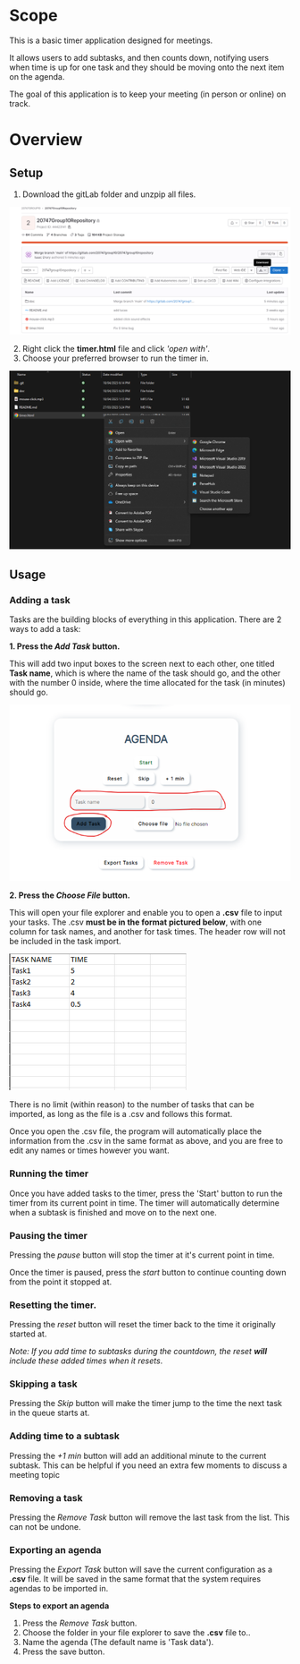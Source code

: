 # Scope
This is a basic timer application designed for meetings.

It allows users to add subtasks, and then counts down, notifying users when time is up for one task and they should be moving onto the next item on the agenda.

The goal of this application is to keep your meeting (in person or online) on track.

# Overview
## Setup
1. Download the gitLab folder and unzpip all files.

![Download the folder](doc/manualPhotos/setup1.png)

2. Right click the **timer.html** file and click *'open with'*.
3. Choose your preferred browser to run the timer in.

![Run in browser](doc/manualPhotos/setup2.png)

## Usage

### Adding a task

Tasks are the building blocks of everything in this application. There are 2 ways to add a task:

**1. Press the *Add Task* button.**

This will add two input boxes to the screen next to each other, one titled **Task name**, which is where the name of the task should go, and the other with the number 0 inside, where the time allocated for the task (in minutes) should go.

![Add task example](doc/manualPhotos/addTaskExample.png)

**2. Press the *Choose File* button.**

This will open your file explorer and enable you to open a **.csv** file to input your tasks. The .csv **must be in the format pictured below**, with one column for task names, and another for task times. The header row will not be included in the task import.

![CSV Example](doc/manualPhotos/CSVExample.png)

There is no limit (within reason) to the number of tasks that can be imported, as long as the file is a .csv and follows this format.

Once you open the .csv file, the program will automatically place the information from the .csv in the same format as above, and you are free to edit any names or times however you want.

### Running the timer
Once you have added tasks to the timer, press the 'Start' button to run the timer from its current point in time. The timer will automatically determine when a subtask is finished and move on to the next one.

### Pausing the timer

Pressing the *pause* button will stop the timer at it's current point in time.

Once the timer is paused, press the *start* button to continue counting down from the point it stopped at.

### Resetting the timer.

Pressing the *reset* button will reset the timer back to the time it originally started at.

*Note: If you add time to subtasks during the countdown, the reset **will** include these added times when it resets*. 

### Skipping a task

Pressing the *Skip* button  will make the timer jump to the time the next task in the queue starts at.

### Adding time to a subtask

Pressing the *+1 min* button will add an additional minute to the current subtask. This can be helpful if you need an extra few moments to discuss a meeting topic

### Removing a task

Pressing the *Remove Task* button will remove the last task from the list. This can not be undone.

### Exporting an agenda

Pressing the *Export Task* button will save the current configuration as a **.csv** file. It will be saved in the same format that the system requires agendas to be imported in.

**Steps to export an agenda**
1. Press the *Remove Task* button.
2. Choose the folder in your file explorer to save the **.csv** file to..
3. Name the agenda (The default name is 'Task data').
4. Press the save button.
